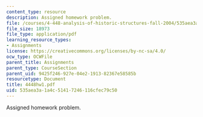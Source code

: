 ```yaml
---
content_type: resource
description: Assigned homework problem.
file: /courses/4-448-analysis-of-historic-structures-fall-2004/535aea3a1a4c51417246116cfec79c50_4448hw1.pdf
file_size: 18973
file_type: application/pdf
learning_resource_types:
- Assignments
license: https://creativecommons.org/licenses/by-nc-sa/4.0/
ocw_type: OCWFile
parent_title: Assignments
parent_type: CourseSection
parent_uid: 9425f246-927e-04e2-1913-82367e58585b
resourcetype: Document
title: 4448hw1.pdf
uid: 535aea3a-1a4c-5141-7246-116cfec79c50
---
```

Assigned homework problem.
